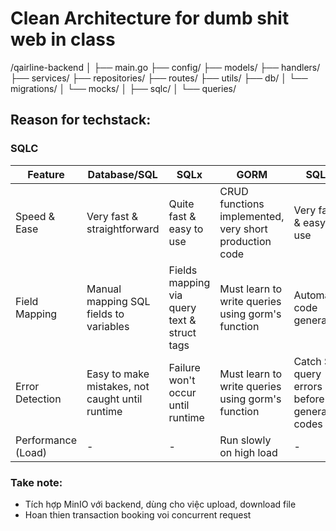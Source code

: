 # Clean Architecture for dumb shit web in class

/qairline-backend
│
├── main.go
├── config/
├── models/
├── handlers/
├── services/
├── repositories/
├── routes/
├── utils/
├── db/
│ └── migrations/
│ └── mocks/
│ ├── sqlc/
│ └── queries/

## Reason for techstack:

### SQLC

| Feature            | Database/SQL                                    | SQLx                                        | GORM                                                   | SQLC                                           |
| ------------------ | ----------------------------------------------- | ------------------------------------------- | ------------------------------------------------------ | ---------------------------------------------- |
| Speed & Ease       | Very fast & straightforward                     | Quite fast & easy to use                    | CRUD functions implemented, very short production code | Very fast & easy to use                        |
| Field Mapping      | Manual mapping SQL fields to variables          | Fields mapping via query text & struct tags | Must learn to write queries using gorm's function      | Automatic code generation                      |
| Error Detection    | Easy to make mistakes, not caught until runtime | Failure won't occur until runtime           | Must learn to write queries using gorm's function      | Catch SQL query errors before generating codes |
| Performance (Load) | -                                               | -                                           | Run slowly on high load                                | -                                              |

### Take note:

- Tích hợp MinIO với backend, dùng cho việc upload, download file
- Hoan thien transaction booking voi concurrent request
